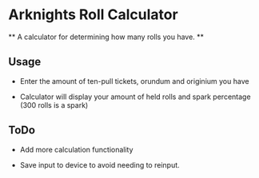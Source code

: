 # Arknights Roll Calculator

** A calculator for determining how many rolls you have. ** 

## Usage

* Enter the amount of ten-pull tickets, orundum and originium you have

* Calculator will display your amount of held rolls and spark percentage (300 rolls is a spark)

## ToDo

* Add more calculation functionality

* Save input to device to avoid needing to reinput.
